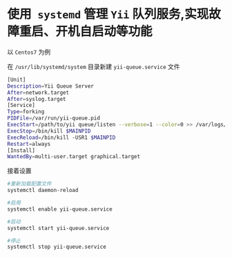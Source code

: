 # 使用` systemd` 管理 `Yii` 队列服务,实现故障重启、开机自启动等功能

以 `Centos7` 为例

在 `/usr/lib/systemd/system` 目录新建 `yii-queue.service` 文件

```bash
[Unit]
Description=Yii Queue Server
After=network.target
After=syslog.target
[Service]
Type=forking
PIDFile=/var/run/yii-queue.pid
ExecStart=/path/to/yii queue/listen --verbose=1 --color=0 >> /var/logs/yii-queue.log 2>&1
ExecStop=/bin/kill $MAINPID
ExecReload=/bin/kill -USR1 $MAINPID
Restart=always
[Install]
WantedBy=multi-user.target graphical.target
```

接着设置

```bash
#重新加载配置文件
systemctl daemon-reload

#启用
systemctl enable yii-queue.service

#启动
systemctl start yii-queue.service

#停止
systemctl stop yii-queue.service
```
